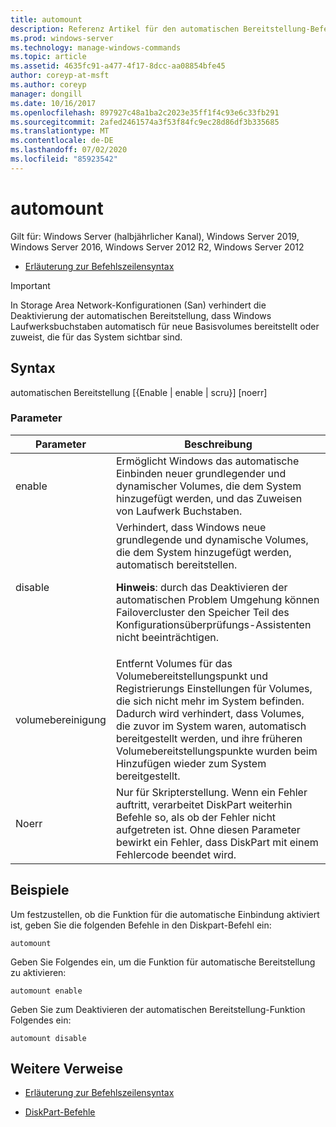 ```yaml
---
title: automount
description: Referenz Artikel für den automatischen Bereitstellung-Befehl, der die Funktion "automatischen Bereitstellung" aktiviert oder deaktiviert.
ms.prod: windows-server
ms.technology: manage-windows-commands
ms.topic: article
ms.assetid: 4635fc91-a477-4f17-8dcc-aa08854bfe45
author: coreyp-at-msft
ms.author: coreyp
manager: dongill
ms.date: 10/16/2017
ms.openlocfilehash: 897927c48a1ba2c2023e35ff1f4c93e6c33fb291
ms.sourcegitcommit: 2afed2461574a3f53f84fc9ec28d86df3b335685
ms.translationtype: MT
ms.contentlocale: de-DE
ms.lasthandoff: 07/02/2020
ms.locfileid: "85923542"
---
```

# <a name="automount"></a>automount

Gilt für: Windows Server (halbjährlicher Kanal), Windows Server 2019, Windows Server 2016, Windows Server 2012 R2, Windows Server 2012

- [Erläuterung zur Befehlszeilensyntax](command-line-syntax-key.md)

> [!IMPORTANT]
> In Storage Area Network-Konfigurationen (San) verhindert die Deaktivierung der automatischen Bereitstellung, dass Windows Laufwerksbuchstaben automatisch für neue Basisvolumes bereitstellt oder zuweist, die für das System sichtbar sind.

## <a name="syntax"></a>Syntax

automatischen Bereitstellung [{Enable | enable | scru}] [noerr]

### <a name="parameters"></a>Parameter

| Parameter | Beschreibung |
| --------- | ----------- |
| enable | Ermöglicht Windows das automatische Einbinden neuer grundlegender und dynamischer Volumes, die dem System hinzugefügt werden, und das Zuweisen von Laufwerk Buchstaben. |
| disable | Verhindert, dass Windows neue grundlegende und dynamische Volumes, die dem System hinzugefügt werden, automatisch bereitstellen.<p>**Hinweis**: durch das Deaktivieren der automatischen Problem Umgehung können Failovercluster den Speicher Teil des Konfigurationsüberprüfungs-Assistenten nicht beeinträchtigen. |
| volumebereinigung | Entfernt Volumes für das Volumebereitstellungspunkt und Registrierungs Einstellungen für Volumes, die sich nicht mehr im System befinden. Dadurch wird verhindert, dass Volumes, die zuvor im System waren, automatisch bereitgestellt werden, und ihre früheren Volumebereitstellungspunkte wurden beim Hinzufügen wieder zum System bereitgestellt. |
| Noerr | Nur für Skripterstellung. Wenn ein Fehler auftritt, verarbeitet DiskPart weiterhin Befehle so, als ob der Fehler nicht aufgetreten ist. Ohne diesen Parameter bewirkt ein Fehler, dass DiskPart mit einem Fehlercode beendet wird. |

## <a name="examples"></a>Beispiele

Um festzustellen, ob die Funktion für die automatische Einbindung aktiviert ist, geben Sie die folgenden Befehle in den Diskpart-Befehl ein:

```
automount
```

Geben Sie Folgendes ein, um die Funktion für automatische Bereitstellung zu aktivieren:

```
automount enable
```

Geben Sie zum Deaktivieren der automatischen Bereitstellung-Funktion Folgendes ein:

```
automount disable
```

## <a name="additional-references"></a>Weitere Verweise

- [Erläuterung zur Befehlszeilensyntax](command-line-syntax-key.md)

- [DiskPart-Befehle](https://docs.microsoft.com/previous-versions/windows/it-pro/windows-server-2012-r2-and-2012/cc770877(v%3dws.11))
